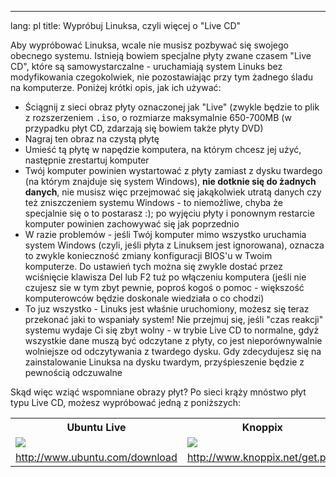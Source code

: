 

---
lang: pl
title: Wypróbuj Linuksa, czyli więcej o "Live CD"</h2>

Aby wypróbować Linuksa, wcale nie musisz pozbywać się swojego
obecnego systemu. Istnieją bowiem specjalne płyty zwane czasem "Live CD",
które są samowystarczalne - uruchamiają system Linuks bez modyfikowania
czegokolwiek, nie pozostawiając przy tym żadnego śladu na komputerze.
Poniżej krótki opis, jak ich używać:

<ul>

<li>Ściągnij z sieci obraz płyty oznaczonej jak "Live" (zwykle będzie
to plik z rozszerzeniem <tt>.iso</tt>, o rozmiarze maksymalnie 650-700MB
(w przypadku płyt CD, zdarzają się bowiem także płyty DVD)</li>

<li>Nagraj ten obraz na czystą płytę</li>

<li>Umieść tą płytę w napędzie komputera, na którym chcesz jej użyć,
następnie zrestartuj komputer</li>

<li>Twój komputer powinien wystartować z płyty zamiast z dysku twardego
(na którym znajduje się system Windows), <b>nie dotknie się do żadnych
danych</b>, nie musisz więc przejmować się jakąkolwiek utratą danych czy
też zniszczeniem systemu Windows - to niemożliwe, chyba że specjalnie
się o to postarasz :); po wyjęciu płyty i ponownym restarcie komputer
powinien zachowywać się jak poprzednio</li>

<li>W razie problemów - jeśli Twój komputer mimo wszystko uruchamia system
Windows (czyli, jeśli płyta z Linuksem jest ignorowana), oznacza to
zwykle konieczność zmiany konfiguracji BIOS'u w Twoim komputerze.
Do ustawień tych można się zwykle dostać przez wciśnięcie klawisza
Del lub F2 tuż po włączeniu komputera (jeśli nie czujesz sie w tym zbyt
pewnie, poproś kogoś o pomoc - większość komputerowców będzie doskonale
wiedziała o co chodzi)</li>

<li>To juz wszystko - Linuks jest właśnie uruchomiony, możesz się teraz
przekonać jaki to wspaniały system! Nie przejmuj się, jeśli "czas reakcji"
systemu wydaje Ci się zbyt wolny - w trybie Live CD to normalne, gdyż
wszystkie dane muszą być odczytane z płyty, co jest nieporównywalnie
wolniejsze od odczytywania z twardego dysku. Gdy zdecydujesz się na
zainstalowanie Linuksa na dysku twardym, przyśpieszenie będzie
z pewnością odczuwalne</li>

</ul>

Skąd więc wziąć wspomniane obrazy płyt? Po sieci krąży mnóstwo płyt
typu Live CD, możesz wypróbować jedną z poniższych:

<table cols="2">
<tr>
<th>Ubuntu Live</th>
<th>Knoppix</th>
</tr>

<tr>
<td><a href="Images/ubuntu.png"><img src="Images/ubuntu_thumbnail.png" /></a></td>
<td><a href="Images/knoppix.png"><img src="Images/knoppix_thumbnail.png" /></a></td>
</tr>

<tr>
<td><a 
href="http://www.ubuntu.com/download">http://www.ubuntu.com/download</a></td>
<td><a 
href="http://www.knoppix.net/get.php">http://www.knoppix.net/get.php</a></td>
</tr>

</table>

